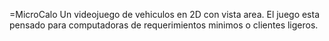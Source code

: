=MicroCalo
Un videojuego de vehiculos en 2D con vista area.
El juego esta pensado para computadoras de requerimientos minimos o clientes ligeros.
